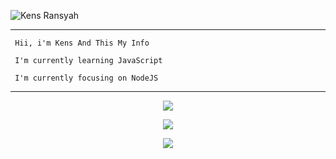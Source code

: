 ![Kens Ransyah](https://cardivo.vercel.app/api?name=KensRansyah&description=Hi,%20i%27m%20Kens%20and%20i%27m%20just%20a%20newbie%20programmer%20Nice%20to%20meet%20you%20%F0%9F%91%8B&image=https://telegra.ph/file/40540dc07ff07dae40e85.jpg&s=10&backgroundColor=%23ecf0f1&instagram=itsmynekens&github=KensBot&site=kensbotz@gmail.com&iconColor=%23595959&fontColor=%23595959&pattern=ticTacToe&colorPattern=%23eaeaea&opacity=1)
___

```
 Hii, i'm Kens And This My Info 

 I'm currently learning JavaScript 

 I'm currently focusing on NodeJS 

```
___


<p align="center">
  <a href="https://github.com/KensBot"><img src="https://github-readme-stats.vercel.app/api?username=KensBot&theme=tokyonight&show_icons=true" /></a>
</p>

<p align="center">
  <a href="https://github.com/KensBot"><img src="https://github-readme-streak-stats.herokuapp.com?user=KensBot&theme=tokyonight&hide_border=false&properties=background&border=%239611C5FF" /><a>
</p>
  
<p align="center">
  <a href="https://github.com/Kens"><img src="https://github-readme-stats.vercel.app/api/top-langs?username=KensBot&theme=tokyonight&layout=compact" /></a>
</p>
